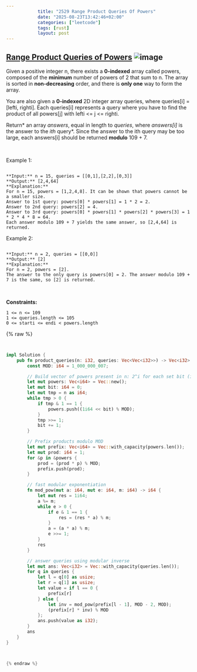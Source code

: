 ```yaml
---
            title: "2529 Range Product Queries Of Powers"
            date: "2025-08-23T13:42:46+02:00"
            categories: ["leetcode"]
            tags: [rust]
            layout: post
---
```

            
## [Range Product Queries of Powers](https://leetcode.com/problems/range-product-queries-of-powers) ![image](https://img.shields.io/badge/Difficulty-Medium-orange)

Given a positive integer n, there exists a **0-indexed** array called powers, composed of the **minimum** number of powers of 2 that sum to n. The array is sorted in **non-decreasing** order, and there is **only one** way to form the array.

You are also given a **0-indexed** 2D integer array queries, where queries[i] = [lefti, righti]. Each queries[i] represents a query where you have to find the product of all powers[j] with lefti <= j <= righti.

Return* an array *answers*, equal in length to *queries*, where *answers[i]* is the answer to the *ith* query*. Since the answer to the ith query may be too large, each answers[i] should be returned **modulo** 109 + 7.

 

Example 1:

```

**Input:** n = 15, queries = [[0,1],[2,2],[0,3]]
**Output:** [2,4,64]
**Explanation:**
For n = 15, powers = [1,2,4,8]. It can be shown that powers cannot be a smaller size.
Answer to 1st query: powers[0] * powers[1] = 1 * 2 = 2.
Answer to 2nd query: powers[2] = 4.
Answer to 3rd query: powers[0] * powers[1] * powers[2] * powers[3] = 1 * 2 * 4 * 8 = 64.
Each answer modulo 109 + 7 yields the same answer, so [2,4,64] is returned.

```

Example 2:

```

**Input:** n = 2, queries = [[0,0]]
**Output:** [2]
**Explanation:**
For n = 2, powers = [2].
The answer to the only query is powers[0] = 2. The answer modulo 109 + 7 is the same, so [2] is returned.

```

 

**Constraints:**

	1 <= n <= 109
	1 <= queries.length <= 105
	0 <= starti <= endi < powers.length

{% raw %}


```rust


impl Solution {
    pub fn product_queries(n: i32, queries: Vec<Vec<i32>>) -> Vec<i32> {
        const MOD: i64 = 1_000_000_007;

        // Build vector of powers present in n: 2^i for each set bit (in increasing i)
        let mut powers: Vec<i64> = Vec::new();
        let mut bit: i64 = 0;
        let mut tmp = n as i64;
        while tmp > 0 {
            if tmp & 1 == 1 {
                powers.push((1i64 << bit) % MOD);
            }
            tmp >>= 1;
            bit += 1;
        }

        // Prefix products modulo MOD
        let mut prefix: Vec<i64> = Vec::with_capacity(powers.len());
        let mut prod: i64 = 1;
        for &p in &powers {
            prod = (prod * p) % MOD;
            prefix.push(prod);
        }

        // fast modular exponentiation
        fn mod_pow(mut a: i64, mut e: i64, m: i64) -> i64 {
            let mut res = 1i64;
            a %= m;
            while e > 0 {
                if e & 1 == 1 {
                    res = (res * a) % m;
                }
                a = (a * a) % m;
                e >>= 1;
            }
            res
        }

        // answer queries using modular inverse
        let mut ans: Vec<i32> = Vec::with_capacity(queries.len());
        for q in queries {
            let l = q[0] as usize;
            let r = q[1] as usize;
            let value = if l == 0 {
                prefix[r]
            } else {
                let inv = mod_pow(prefix[l - 1], MOD - 2, MOD);
                (prefix[r] * inv) % MOD
            };
            ans.push(value as i32);
        }
        ans
    }
}



{% endraw %}
```
